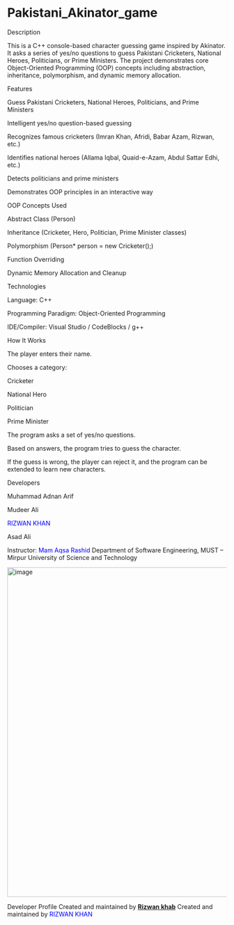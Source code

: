 # Pakistani_Akinator_game
Description

This is a C++ console-based character guessing game inspired by Akinator.
It asks a series of yes/no questions to guess Pakistani Cricketers, National Heroes, Politicians, or Prime Ministers.
The project demonstrates core Object-Oriented Programming (OOP) concepts including abstraction, inheritance, polymorphism, and dynamic memory allocation.

Features

Guess Pakistani Cricketers, National Heroes, Politicians, and Prime Ministers

Intelligent yes/no question-based guessing

Recognizes famous cricketers (Imran Khan, Afridi, Babar Azam, Rizwan, etc.)

Identifies national heroes (Allama Iqbal, Quaid-e-Azam, Abdul Sattar Edhi, etc.)

Detects politicians and prime ministers

Demonstrates OOP principles in an interactive way

OOP Concepts Used

Abstract Class (Person)

Inheritance (Cricketer, Hero, Politician, Prime Minister classes)

Polymorphism (Person* person = new Cricketer();)

Function Overriding

Dynamic Memory Allocation and Cleanup

Technologies

Language: C++

Programming Paradigm: Object-Oriented Programming

IDE/Compiler: Visual Studio / CodeBlocks / g++

How It Works

The player enters their name.

Chooses a category:

Cricketer

National Hero

Politician

Prime Minister

The program asks a set of yes/no questions.

Based on answers, the program tries to guess the character.

If the guess is wrong, the player can reject it, and the program can be extended to learn new characters.

Developers

Muhammad Adnan Arif

Mudeer Ali

<span style="color:blue">RIZWAN KHAN</span>

Asad Ali

Instructor: <span style="color:blue">Mam Aqsa Rashid</span>
Department of Software Engineering, MUST – Mirpur University of Science and Technology


<img width="1265" height="757" alt="image" src="https://github.com/user-attachments/assets/e4117a27-f06e-46db-a3f0-613bf0356583" />


Developer Profile
Created and maintained by **[Rizwan khab](https://github.com/rizwankhannasar)** 
Created and maintained by <span style="color:blue">RIZWAN KHAN</span>
